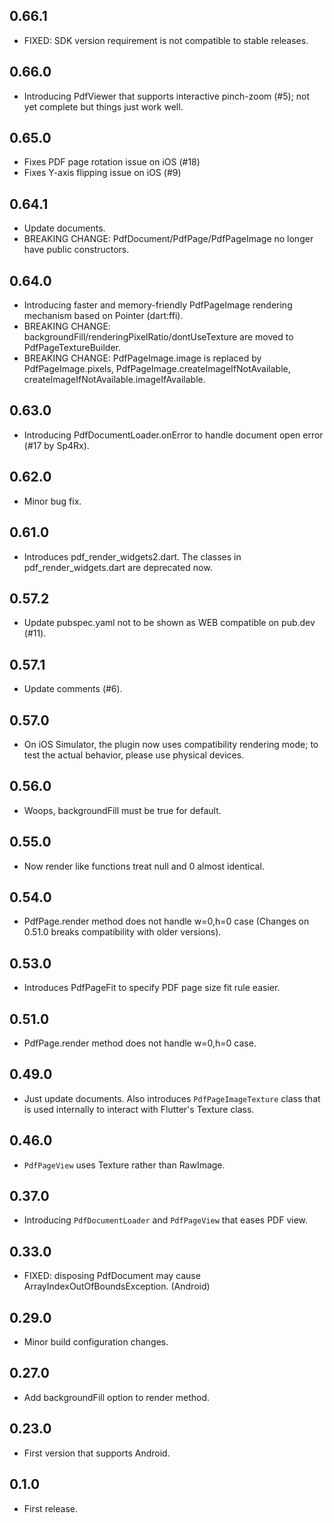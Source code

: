 ## 0.66.1

* FIXED: SDK version requirement is not compatible to stable releases.

## 0.66.0

* Introducing PdfViewer that supports interactive pinch-zoom (#5); not yet complete but things just work well.

## 0.65.0

* Fixes PDF page rotation issue on iOS (#18)
* Fixes Y-axis flipping issue on iOS (#9)

## 0.64.1

* Update documents.
* BREAKING CHANGE: PdfDocument/PdfPage/PdfPageImage no longer have public constructors.

## 0.64.0

* Introducing faster and memory-friendly PdfPageImage rendering mechanism based on Pointer<Uint8> (dart:ffi).
* BREAKING CHANGE: backgroundFill/renderingPixelRatio/dontUseTexture are moved to PdfPageTextureBuilder.
* BREAKING CHANGE: PdfPageImage.image is replaced by PdfPageImage.pixels, PdfPageImage.createImageIfNotAvailable, createImageIfNotAvailable.imageIfAvailable.

## 0.63.0

* Introducing PdfDocumentLoader.onError to handle document open error (#17 by Sp4Rx).

## 0.62.0

* Minor bug fix.

## 0.61.0

* Introduces pdf_render_widgets2.dart. The classes in pdf_render_widgets.dart are deprecated now.

## 0.57.2

* Update pubspec.yaml not to be shown as WEB compatible on pub.dev (#11).

## 0.57.1

* Update comments (#6).

## 0.57.0

* On iOS Simulator, the plugin now uses compatibility rendering mode; to test the actual behavior, please use physical devices.

## 0.56.0

* Woops, backgroundFill must be true for default.

## 0.55.0

* Now render like functions treat null and 0 almost identical.

## 0.54.0

* PdfPage.render method does not handle w=0,h=0 case (Changes on 0.51.0 breaks compatibility with older versions).

## 0.53.0

* Introduces PdfPageFit to specify PDF page size fit rule easier.

## 0.51.0

* PdfPage.render method does not handle w=0,h=0 case.

## 0.49.0

* Just update documents. Also introduces `PdfPageImageTexture` class that is used internally to interact with Flutter's Texture class.

## 0.46.0

* `PdfPageView` uses Texture rather than RawImage.

## 0.37.0

* Introducing `PdfDocumentLoader` and `PdfPageView` that eases PDF view.

## 0.33.0

* FIXED: disposing PdfDocument may cause ArrayIndexOutOfBoundsException. (Android)

## 0.29.0

* Minor build configuration changes.

## 0.27.0

* Add backgroundFill option to render method.

## 0.23.0

* First version that supports Android.

## 0.1.0

* First release.
